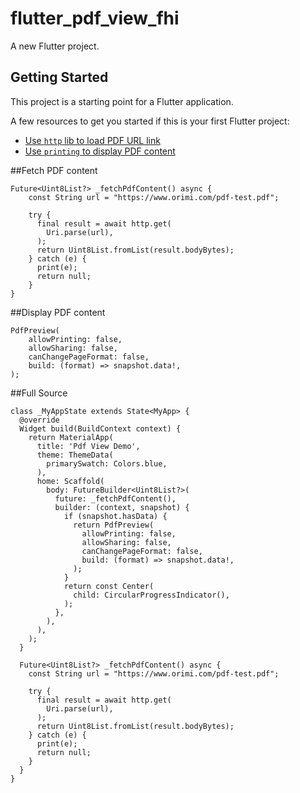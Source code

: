 # flutter_pdf_view_fhi

A new Flutter project.

## Getting Started

This project is a starting point for a Flutter application.

A few resources to get you started if this is your first Flutter project:

- [Use `http` lib to load PDF URL link](https://pub.dev/packages/http)
- [Use `printing` to display PDF content](https://pub.dev/packages/printing)

##Fetch PDF content
```
Future<Uint8List?> _fetchPdfContent() async {
    const String url = "https://www.orimi.com/pdf-test.pdf";

    try {
      final result = await http.get(
        Uri.parse(url),
      );
      return Uint8List.fromList(result.bodyBytes);
    } catch (e) {
      print(e);
      return null;
    }
}
```

##Display PDF content
```
PdfPreview(
    allowPrinting: false,
    allowSharing: false,
    canChangePageFormat: false,
    build: (format) => snapshot.data!,
);
```

##Full Source
```
class _MyAppState extends State<MyApp> {
  @override
  Widget build(BuildContext context) {
    return MaterialApp(
      title: 'Pdf View Demo',
      theme: ThemeData(
        primarySwatch: Colors.blue,
      ),
      home: Scaffold(
        body: FutureBuilder<Uint8List?>(
          future: _fetchPdfContent(),
          builder: (context, snapshot) {
            if (snapshot.hasData) {
              return PdfPreview(
                allowPrinting: false,
                allowSharing: false,
                canChangePageFormat: false,
                build: (format) => snapshot.data!,
              );
            }
            return const Center(
              child: CircularProgressIndicator(),
            );
          },
        ),
      ),
    );
  }

  Future<Uint8List?> _fetchPdfContent() async {
    const String url = "https://www.orimi.com/pdf-test.pdf";

    try {
      final result = await http.get(
        Uri.parse(url),
      );
      return Uint8List.fromList(result.bodyBytes);
    } catch (e) {
      print(e);
      return null;
    }
  }
}
```
